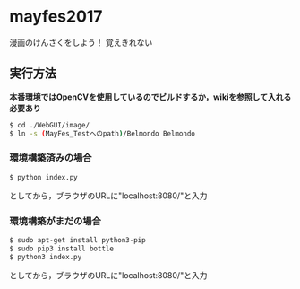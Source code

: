# mayfes2017
漫画のけんさくをしよう！
覚えきれない

## 実行方法
**本番環境ではOpenCVを使用しているのでビルドするか，wikiを参照して入れる必要あり**

```bash
$ cd ./WebGUI/image/
$ ln -s (MayFes_Testへのpath)/Belmondo Belmondo
```

### 環境構築済みの場合
```bash
$ python index.py
```
としてから，ブラウザのURLに"localhost:8080/"と入力

### 環境構築がまだの場合
```bash
$ sudo apt-get install python3-pip
$ sudo pip3 install bottle
$ python3 index.py
```
としてから，ブラウザのURLに"localhost:8080/"と入力
